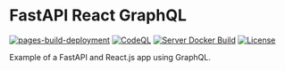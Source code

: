 # FastAPI React GraphQL

[![pages-build-deployment](https://github.com/JBris/fastapi-react-graphql/actions/workflows/pages/pages-build-deployment/badge.svg?branch=main)](https://github.com/JBris/fastapi-react-graphql/actions/workflows/pages/pages-build-deployment)
[![CodeQL](https://github.com/JBris/fastapi-react-graphql/actions/workflows/github-code-scanning/codeql/badge.svg?branch=main)](https://github.com/JBris/fastapi-react-graphql/actions/workflows/github-code-scanning/codeql)
[![Server Docker Build](https://github.com/JBris/fastapi-react-graphql/actions/workflows/server-docker-image.yml/badge.svg?branch=main)](https://github.com/JBris/fastapi-react-graphql/actions/workflows/server-docker-image.yml)
[![License](https://img.shields.io/badge/License-Apache_2.0-blue.svg)](https://opensource.org/licenses/Apache-2.0)

Example of a FastAPI and React.js app using GraphQL.
